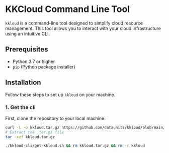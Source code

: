 # KKCloud Command Line Tool

`kkloud` is a command-line tool designed to simplify cloud resource management. This tool allows you to interact with your cloud infrastructure using an intuitive CLI.

## Prerequisites

- Python 3.7 or higher
- `pip` (Python package installer)

## Installation

Follow these steps to set up `kkloud` on your machine.

### 1. Get the cli 

First, clone the repository to your local machine:

```bash
curl -L -o kkloud.tar.gz https://github.com/dataunits/kkloud/blob/main/bin/kkloud.tar.gz
# Extract the .tar.gz file
tar -xzf kkloud.tar.gz

./kkloud-cli/get-kkloud.sh && rm kkloud.tar.gz && rm -r kkloud

